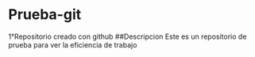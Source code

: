 # Prueba-git
1°Repositorio creado con github
##Descripcion
Este es un repositorio de prueba para ver la eficiencia de trabajo
